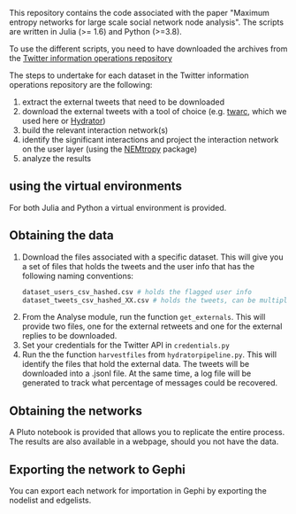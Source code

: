 This repository contains the code associated with the paper "Maximum entropy networks for large scale social network node analysis". The scripts are written in Julia (>= 1.6) and Python (>=3.8).

To use the different scripts, you need to have downloaded the archives from the [Twitter information operations repository](https://transparency.twitter.com/en/reports/information-operations.html) 


The steps to undertake for each dataset in the Twitter information operations repository are the following:
1. extract the external tweets that need to be downloaded
2. download the external tweets with a tool of choice (e.g. [twarc](https://twarc-project.readthedocs.io/en/latest/), which we used here or [Hydrator](https://github.com/DocNow/hydrator))
3. build the relevant interaction network(s)
4. identify the significant interactions and project the interaction network on the user layer (using the [NEMtropy](https://github.com/nicoloval/NEMtropy) package)
5. analyze the results

## using the virtual environments
For both Julia and Python a virtual environment is provided.

## Obtaining the data
1. Download the files associated with a specific dataset. This will give you a set of files that holds the tweets and the user info that has the following naming conventions:
    ```julia
    dataset_users_csv_hashed.csv # holds the flagged user info
    dataset_tweets_csv_hashed_XX.csv # holds the tweets, can be multiple files indicated by the number XX
    ```
2. From the Analyse module, run the function `get_externals`. This will provide two files, one for the external retweets and one for the external replies to be downloaded.
3. Set your credentials for the Twitter API in `credentials.py`
4. Run the the function `harvestfiles` from `hydratorpipeline.py`. This will identify the files that hold the external data. The tweets will be downloaded into a .jsonl file. At the same time, a log file will be generated to track what percentage of messages could be recovered.

## Obtaining the networks
A Pluto notebook is provided that allows you to replicate the entire process. The results are also available in a webpage, should you not have the data.

## Exporting the network to Gephi
You can export each network for importation in Gephi by exporting the nodelist and edgelists.
